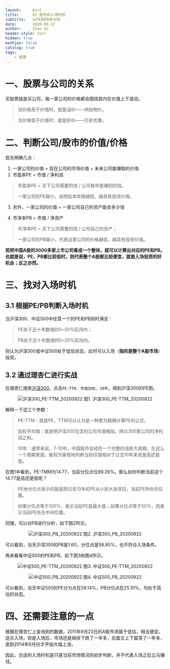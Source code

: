 ```yaml
---
layout:     post
title:      02 股市的入场时机
subtitle:   从PE和PB来分析
date:       2020-09-22
author:     Chao Xu
header-style: text
hidden: true 
mathjax: false
catalog: true
tags:
    - 股票
---
```


# 一、股票与公司的关系

买股票就是买公司，每一家公司的价格都会围绕其内在价值上下波动。

> 当价格高于价值时，就是溢价——哄抬物价。
>
> 当价格低于价值时，就是折价——打折优惠。

# 二、判断公司/股市的价值/价格

首先明确几点：

1. 一家公司的价值 = 现在公司的市场价值 + 未来公司能赚取的价值
2. 市盈率PE = 市值 / 净利润

> 市盈率PE = 买下公司需要的钱 / 公司每年能赚到的钱。
>
> 一家公司的PE越小，说明绘本年限越短，越具有投资价值。

3. 另外，一家公司的价值 = 一家公司自己的资产能卖多少钱

4. 市净率PB = 市值 / 净资产

> 市净率PE = 买下公司需要的钱 / 公司自己的资产 。
>
> 一家公司的PB越小，代表这家公司的价格越低，越具有投资价值。

**若把中国A股的3000多家上市公司看成一个整体，就可以计算出对应的PE和PB。也就是说，PE、PB都比较低时，则代表整个A股都比较便宜，就是入场投资的好机会；反之亦然。**

# 三、找对入场时机

## 3.1 根据PE/PB判断入场时机

当沪深300、中证500中任意一个的PE和PB同时满足：

> PE处于近十年数值的0~50%区间内；
>
> PB处于近十年数值的0~20%区间内。

则认为沪深300或中证500处于低估状态，此时可以入场（**指的是整个A股市场**）投资。

## 3.2 通过理杏仁进行实战

在理杏仁搜索[沪深300](https://www.lixinger.com/analytics/index/sh/000300/300/detail/value)，点击`PE-TTM`、`市值加权`、`10年`，得到沪深300的PE图。

<p align="center">
  <img src="https://i.loli.net/2020/09/22/SeQD5TjU6JK2fyg.png"  title="沪深300_PE-TTM_20200922">
图1. 沪深300_PE-TTM_20200922
</p>

解释一下这三个参数：

> PE-TTM：就是PE，TTM可以认为是一种更为精确计算PE的公式。
>
> 加权平均值：就是把沪深300包含的公司市值相加，除以300家公司的净利润之和。
>
> 10年：通常来说，7-10年，中国股市会经历一个完整的涨跌大周期，在这么一个周期里面，能较为客观地判断当前估值相对于过去10年来说是高还是低。

在图1中看到，PE-TMM为14.77，当前分位点位89.26%。那么如何判断当前这个14.77是高还是低呢？

> PE地分位点表示的就是把过去10年的PE从小到大排序后，当前PE所处的位置。
>
> 如果分位点等于100%，表示当前PE是最大值；如果分位点等于50%，则表示当前PE处在中间位置。

同理，可以对PB进行分析，如下图2所示。

<p align="center">
  <img src="https://i.loli.net/2020/09/22/5eZfT7O81xzBupH.png"  title="沪深300_PB_20200922">
图2. 沪深300_PB_20200922
</p>

可以看到，当天沪深300的PB是1.60，分位点是58.85%，也不符合入场条件。

再来看看中证500的PE和PB，如下图3和图4所示。

<p align="center">
  <img src="https://i.loli.net/2020/09/22/VNTnWGhj5lPpteA.png"  title="中证500_PE-TTM_20200922">
图3. 中证500_PE-TTM_20200922
</p>

<p align="center">
  <img src="https://i.loli.net/2020/09/22/xmIatXCwRALvYhy.png"  title="中证500_PB_20200922">
图4. 中证500_PB_20200922
</p>

可以看到，当天中证500的PE分为点在59.14%，PB分位点在25.10%，均处于高估的状态。

# 四、还需要注意的一点

根据在理杏仁上查询到的数据，2011年9月23日的A股市场属于低估，相当便宜，适合入场，但是入场后，市场还是继续下跌了一年多，后面又上下震荡了一年多，直到2014年6月份才开始大幅上涨。

因此，合适的入场时机是只是当前市场情况的初步判断，并不代表入场之后立马赚钱。